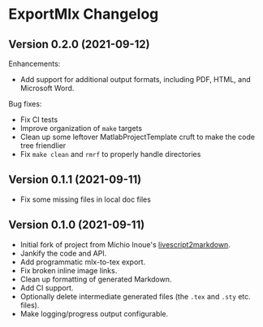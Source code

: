ExportMlx Changelog
================================

Version 0.2.0 (2021-09-12)
------------------------------

Enhancements:

* Add support for additional output formats, including PDF, HTML, and Microsoft Word.

Bug fixes:

* Fix CI tests
* Improve organization of `make` targets
* Clean up some leftover MatlabProjectTemplate cruft to make the code tree friendlier
* Fix `make clean` and `rmrf` to properly handle directories

Version 0.1.1 (2021-09-11)
------------------------------

* Fix some missing files in local doc files

Version 0.1.0 (2021-09-11)
------------------------------

* Initial fork of project from Michio Inoue's [livescript2markdown](https://github.com/minoue-xx/livescript2markdown).
* Jankify the code and API.
* Add programmatic mlx-to-tex export.
* Fix broken inline image links.
* Clean up formatting of generated Markdown.
* Add CI support.
* Optionally delete intermediate generated files (the `.tex` and `.sty` etc. files).
* Make logging/progress output configurable.
